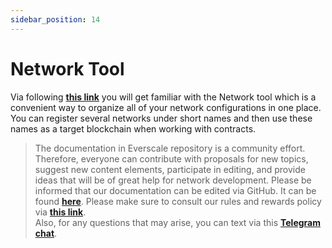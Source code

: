 ```yaml
---
sidebar_position: 14
---
```


# Network Tool

Via following [**this link**](https://github.com/tonlabs/everdev/blob/main/docs/command-line-interface/network-tool.md) you will get familiar with the Network tool which is a convenient way to organize all of your network configurations in one place. You can register several networks under short names and then use these names as a target blockchain when working with contracts.

> The documentation in Everscale repository is a community effort. Therefore, everyone can contribute with proposals for new topics, suggest new content elements, participate in editing, and provide ideas that will be of great help for network development. Please be informed that our documentation can be edited via GitHub. It can be found [**here**](https://docs.everscale.network/). 
Please make sure to consult our rules and rewards policy via [**this link**](https://docs.everscale.network/contribute/hot-streams/documentations).  
Also, for any questions that may arise, you can text via this [**Telegram chat**](https://t.me/+C2IpQXWZtCwxYzEy).